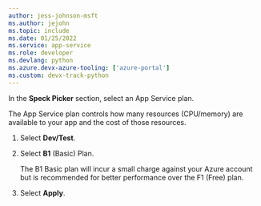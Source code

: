 ```yaml
---
author: jess-johnson-msft
ms.author: jejohn
ms.topic: include
ms.date: 01/25/2022
ms.service: app-service
ms.role: developer
ms.devlang: python
ms.azure.devx-azure-tooling: ['azure-portal']
ms.custom: devx-track-python
---
```


In the  **Speck Picker** section, select an App Service plan.  

The App Service plan controls how many resources (CPU/memory) are available to your app and the cost of those resources.

1. Select **Dev/Test**.

1. Select **B1** (Basic) Plan.

    The B1 Basic plan will incur a small charge against your Azure account but is recommended for better performance over the F1 (Free) plan.

1. Select **Apply**.